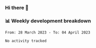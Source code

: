 ### Hi there 👋

### 📊 Weekly development breakdown
<!--START_SECTION:waka-->

```text
From: 28 March 2023 - To: 04 April 2023

No activity tracked
```

<!--END_SECTION:waka-->
